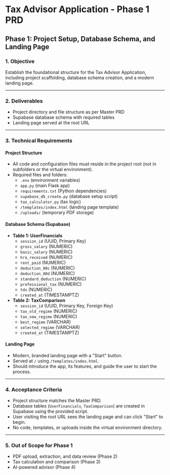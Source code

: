 # Tax Advisor Application - Phase 1 PRD

## Phase 1: Project Setup, Database Schema, and Landing Page

### 1. Objective
Establish the foundational structure for the Tax Advisor Application, including project scaffolding, database schema creation, and a modern landing page.

---

### 2. Deliverables

- Project directory and file structure as per Master PRD
- Supabase database schema with required tables
- Landing page served at the root URL

---

### 3. Technical Requirements

#### Project Structure
- All code and configuration files must reside in the project root (not in subfolders or the virtual environment).
- Required files and folders:
  - `.env` (environment variables)
  - `app.py` (main Flask app)
  - `requirements.txt` (Python dependencies)
  - `supabase_db_create.py` (database setup script)
  - `tax_calculator.py` (tax logic)
  - `/templates/index.html` (landing page template)
  - `/uploads/` (temporary PDF storage)

#### Database Schema (Supabase)
- **Table 1: UserFinancials**
  - `session_id` (UUID, Primary Key)
  - `gross_salary` (NUMERIC)
  - `basic_salary` (NUMERIC)
  - `hra_received` (NUMERIC)
  - `rent_paid` (NUMERIC)
  - `deduction_80c` (NUMERIC)
  - `deduction_80d` (NUMERIC)
  - `standard_deduction` (NUMERIC)
  - `professional_tax` (NUMERIC)
  - `tds` (NUMERIC)
  - `created_at` (TIMESTAMPTZ)
- **Table 2: TaxComparison**
  - `session_id` (UUID, Primary Key, Foreign Key)
  - `tax_old_regime` (NUMERIC)
  - `tax_new_regime` (NUMERIC)
  - `best_regime` (VARCHAR)
  - `selected_regime` (VARCHAR)
  - `created_at` (TIMESTAMPTZ)

#### Landing Page
- Modern, branded landing page with a "Start" button.
- Served at `/` using `/templates/index.html`.
- Should introduce the app, its features, and guide the user to start the process.

---

### 4. Acceptance Criteria

- Project structure matches the Master PRD.
- Database tables (`UserFinancials`, `TaxComparison`) are created in Supabase using the provided script.
- User visiting the root URL sees the landing page and can click "Start" to begin.
- No code, templates, or uploads inside the virtual environment directory.

---

### 5. Out of Scope for Phase 1

- PDF upload, extraction, and data review (Phase 2)
- Tax calculation and comparison (Phase 3)
- AI-powered advisor (Phase 4)
